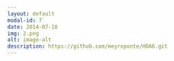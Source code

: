 ```yaml
---
layout: default
modal-id: 7
date: 2014-07-18
img: 2.png
alt: image-alt
description: https://github.com/meyreponte/HOA6.git
---
```

